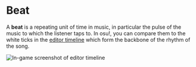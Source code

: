 # Beat

A **beat** is a repeating unit of time in music, in particular the pulse of the music to which the listener taps to. In osu!, you can compare them to the white ticks in the [editor timeline](/wiki/Client/Beatmap_editor/Timelines) which form the backbone of the rhythm of the song.

![In-game screenshot of editor timeline](img/timeline.png "All white ticks represent a beat in the music")

